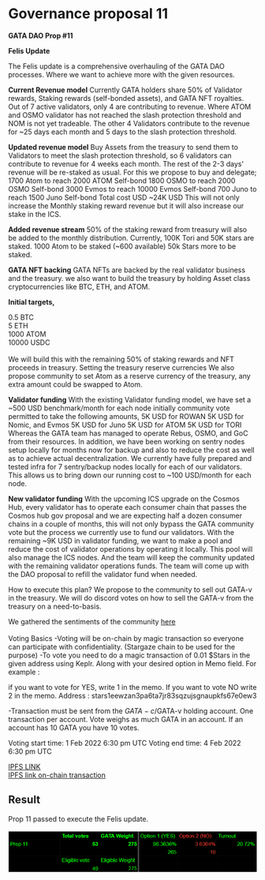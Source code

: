 # Governance proposal 11

**GATA DAO Prop #11**

**Felis Update**

The Felis update is a comprehensive overhauling of the GATA DAO processes. Where we want to achieve more with the given resources.

**Current Revenue model** Currently GATA holders share 50% of Validator rewards, Staking rewards (self-bonded assets), and GATA NFT royalties. Out of 7 active validators, only 4 are contributing to revenue. Where ATOM and OSMO validator has not reached the slash protection threshold and NOM is not yet tradeable. The other 4 Validators contribute to the revenue for \~25 days each month and 5 days to the slash protection threshold.

**Updated revenue model** Buy Assets from the treasury to send them to Validators to meet the slash protection threshold, so 6 validators can contribute to revenue for 4 weeks each month. The rest of the 2-3 days' revenue will be re-staked as usual. For this we propose to buy and delegate; 1700 Atom to reach 2000 ATOM Self-bond 1800 OSMO to reach 2000 OSMO Self-bond 3000 Evmos to reach 10000 Evmos Self-bond 700 Juno to reach 1500 Juno Self-bond Total cost USD \~24K USD This will not only increase the Monthly staking reward revenue but it will also increase our stake in the ICS.

**Added revenue stream** 50% of the staking reward from treasury will also be added to the monthly distribution. Currently, 100K Tori and 50K stars are staked. 1000 Atom to be staked (\~600 available) 50k Stars more to be staked.

**GATA NFT backing** GATA NFTs are backed by the real validator business and the treasury. we also want to build the treasury by holding Asset class cryptocurrencies like BTC, ETH, and ATOM.

**Initial targets,**

0.5 BTC\
5 ETH\
1000 ATOM \
10000 USDC\
\
We will build this with the remaining 50% of staking rewards and NFT proceeds in treasury. Setting the treasury reserve currencies We also propose community to set Atom as a reserve currency of the treasury, any extra amount could be swapped to Atom.

**Validator funding** With the existing Validator funding model, we have set a \~500 USD benchmark/month for each node initially community vote permitted to take the following amounts, 5K USD for ROWAN 5K USD for Nomic, and Evmos 5K USD for Juno 5K USD for ATOM 5K USD for TORI Whereas the GATA team has managed to operate Rebus, OSMO, and GoC from their resources. In addition, we have been working on sentry nodes setup locally for months now for backup and also to reduce the cost as well as to achieve actual decentralization. We currently have fully prepared and tested infra for 7 sentry/backup nodes locally for each of our validators. This allows us to bring down our running cost to \~100 USD/month for each node.

**New validator funding** With the upcoming ICS upgrade on the Cosmos Hub, every validator has to operate each consumer chain that passes the Cosmos hub gov proposal and we are expecting half a dozen consumer chains in a couple of months, this will not only bypass the GATA community vote but the process we currently use to fund our validators. With the remaining \~9K USD in validator funding, we want to make a pool and reduce the cost of validator operations by operating it locally. This pool will also manage the ICS nodes. And the team will keep the community updated with the remaining validator operations funds. The team will come up with the DAO proposal to refill the validator fund when needed.

How to execute this plan? We propose to the community to sell out GATA-v in the treasury. We will do discord votes on how to sell the GATA-v from the treasury on a need-to-basis.

We gathered the sentiments of the community [here ](https://discord.com/channels/934972959913820160/1067844408713674882) \
\
Voting Basics -Voting will be on-chain by magic transaction so everyone can participate with confidentiality. (Stargaze chain to be used for the purpose) -To vote you need to do a magic transaction of 0.01 $Stars in the given address using Keplr. Along with your desired option in Memo field. For example :

if you want to vote for YES, write 1 in the memo. If you want to vote NO write 2 in the memo. Address : stars1eewzan3pa6ta7jr83sqzujsgnaupkfs67e0ew3

\-Transaction must be sent from the $GATA-c/$GATA-v holding account. One transaction per account. Vote weighs as much GATA in an account. If an account has 10 GATA you have 10 votes.

Voting start time: 1 Feb 2022 6:30 pm UTC Voting end time: 4 Feb 2022 6:30 pm UTC

[IPFS LINK](https://gateway.pinata.cloud/ipfs/QmRNxuCzpwYaaat6C9DJgXiZkpeFmjvgQpzW2nGFS4LmV6)\
[IPFS link on-chain transaction](https://www.mintscan.io/stargaze/txs/33563D71FD084A376D1D5A31F735CD964D805920B13FDD63E11D6654AA89DBD9)&#x20;

## Result&#x20;

Prop 11 passed to execute the Felis update. \
\
![](<../.gitbook/assets/image (8).png>)
